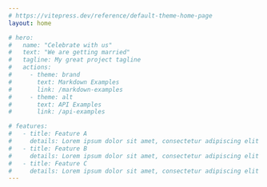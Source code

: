 ```yaml
---
# https://vitepress.dev/reference/default-theme-home-page
layout: home

# hero:
#   name: "Celebrate with us"
#   text: "We are getting married"
#   tagline: My great project tagline
#   actions:
#     - theme: brand
#       text: Markdown Examples
#       link: /markdown-examples
#     - theme: alt
#       text: API Examples
#       link: /api-examples

# features:
#   - title: Feature A
#     details: Lorem ipsum dolor sit amet, consectetur adipiscing elit
#   - title: Feature B
#     details: Lorem ipsum dolor sit amet, consectetur adipiscing elit
#   - title: Feature C
#     details: Lorem ipsum dolor sit amet, consectetur adipiscing elit
---
```


<script setup>
  import HeartbeatKiss from "../components/HeartbeatKiss.vue";
  import CoolHeader from "../components/CoolHeader.vue";
  import Footer from "../components/Footer.vue";
</script>

<style>
  .root #main-wrapper{
    background-image: url(/grid_0.png);
    background-size: cover;
    background-position: center center;
    background-repeat: no-repeat;
  }
  </style>
<div class="root">
<HeartbeatKiss/>
<Footer/>
</div>



